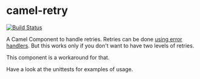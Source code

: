 # camel-retry
[![Build Status](https://travis-ci.org/pvalsecc/camel-retry.svg)](https://travis-ci.org/pvalsecc/camel-retry)

A Camel Component to handle retries. Retries can be done
[using error handlers](http://camel.apache.org/how-do-i-retry-processing-a-message-from-a-certain-point-back-or-an-entire-route.html).
But this works only if you don't want to have two levels of retries.

This component is a workaround for that.

Have a look at the unittests for examples of usage.